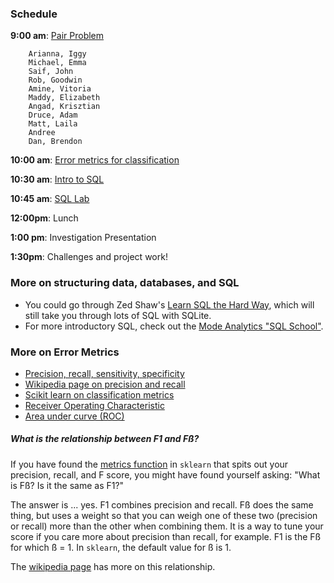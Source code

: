 ### Schedule

**9:00 am**: [Pair Problem](pair_factorial.md)

		Arianna, Iggy
		Michael, Emma
		Saif, John
		Rob, Goodwin
		Amine, Vitoria
		Maddy, Elizabeth
		Angad, Krisztian
		Druce, Adam
		Matt, Laila
		Andree
		Dan, Brendon

**10:00 am**: [Error metrics for classification](Classification_Errors.pdf)

**10:30 am**: [Intro to SQL](intro_to_sql_notes.md)

**10:45 am**: [SQL Lab](SQL_lab.md)

**12:00pm**: Lunch

**1:00 pm**: Investigation Presentation

**1:30pm**: Challenges and project work!


### More on structuring data, databases, and SQL

 * You could go through Zed Shaw's [Learn SQL the Hard Way](http://sql.learncodethehardway.org/book/), which will still take you through lots of SQL with SQLite.
 * For more introductory SQL, check out the [Mode Analytics "SQL School"](http://sqlschool.modeanalytics.com/).

 ### More on Error Metrics

 * [Precision, recall, sensitivity, specificity](http://uberpython.wordpress.com/2012/01/01/precision-recall-sensitivity-and-specificity/)
 * [Wikipedia page on precision and recall](http://en.wikipedia.org/wiki/Precision_and_recall)
 * [Scikit learn on classification metrics](http://scikit-learn.org/stable/modules/model_evaluation.html#classification-metrics)
 * [Receiver Operating Characteristic](http://gim.unmc.edu/dxtests/roc2.htm)
 * [Area under curve (ROC)](http://gim.unmc.edu/dxtests/roc3.htm)


##### What is the relationship between F1 and Fß?

If you have found the [metrics function](http://scikit-learn.org/stable/modules/generated/sklearn.metrics.precision_recall_fscore_support.html) in `sklearn` that spits out your precision, recall, and F score, you might have found yourself asking: "What is Fß? Is it the same as F1?"

The answer is ... yes. F1 combines precision and recall. Fß does
the same thing, but uses a weight so that you can weigh one of these
two (precision or recall) more than the other when combining them. It
is a way to tune your score if you care more about precision than
recall, for example. F1 is the Fß for which ß = 1. In
`sklearn`, the default value for ß is 1.

The [wikipedia page](http://en.wikipedia.org/wiki/F1_score) has more on this relationship.

